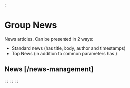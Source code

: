 :[](data_structures.md)

# Group News
News articles. Can be presented in 2 ways:
+ Standard news (has title, body, author and timestamps)
+ Top News (in addition to common parameters has )

## News [/news-management]

:[](list-view.md)
:[](list.md)
:[](create.md)
:[](show.md)
:[](delete.md)
:[](update.md)

